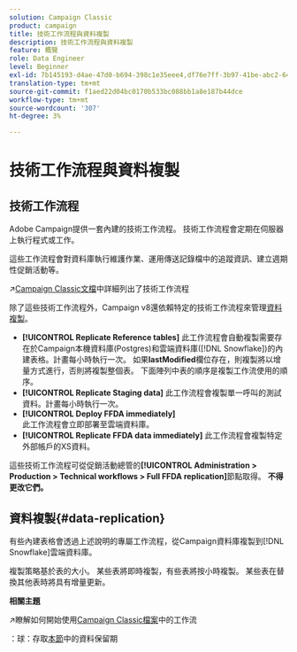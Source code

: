 ```yaml
---
solution: Campaign Classic
product: campaign
title: 技術工作流程與資料複製
description: 技術工作流程與資料複製
feature: 概覽
role: Data Engineer
level: Beginner
exl-id: 7b145193-d4ae-47d0-b694-398c1e35eee4,df76e7ff-3b97-41be-abc2-640748680ff3
translation-type: tm+mt
source-git-commit: f1aed22d04bc0170b533bc088bb1a8e187b44dce
workflow-type: tm+mt
source-wordcount: '307'
ht-degree: 3%

---
```


# 技術工作流程與資料複製

## 技術工作流程

Adobe Campaign提供一套內建的技術工作流程。 技術工作流程會定期在伺服器上執行程式或工作。

這些工作流程會對資料庫執行維護作業、運用傳送記錄檔中的追蹤資訊、建立週期性促銷活動等。

:arrow_upper_right:[Campaign Classic文檔](https://experienceleague.adobe.com/docs/campaign-classic/using/automating-with-workflows/advanced-management/about-technical-workflows.html?lang=en#overview)中詳細列出了技術工作流程

除了這些技術工作流程外，Campaign v8還依賴特定的技術工作流程來管理[資料複製](#data-replication)。

* **[!UICONTROL Replicate Reference tables]**
此工作流程會自動複製需要存在於Campaign本機資料庫(Postgres)和雲端資料庫([!DNL Snowflake])的內建表格。計畫每小時執行一次。 如果&#x200B;**lastModified**&#x200B;欄位存在，則複製將以增量方式進行，否則將複製整個表。 下面陣列中表的順序是複製工作流使用的順序。
* **[!UICONTROL Replicate Staging data]**
此工作流程會複製單一呼叫的測試資料。計畫每小時執行一次。
* **[!UICONTROL Deploy FFDA immediately]**\
   此工作流程會立即部署至雲端資料庫。
* **[!UICONTROL Replicate FFDA data immediately]**
此工作流程會複製特定外部帳戶的XS資料。

這些技術工作流程可從促銷活動總管的&#x200B;**[!UICONTROL Administration > Production > Technical workflows > Full FFDA replication]**&#x200B;節點取得。 **不得更改它們。**

## 資料複製{#data-replication}

有些內建表格會透過上述說明的專屬工作流程，從Campaign資料庫複製到[!DNL Snowflake]雲端資料庫。

複製策略基於表的大小。 某些表將即時複製，有些表將按小時複製。 某些表在替換其他表時將具有增量更新。

**相關主題**

:arrow_upper_right:瞭解如何開始使用[Campaign Classic檔案](https://experienceleague.adobe.com/docs/campaign-classic/using/automating-with-workflows/introduction/about-workflows.html?lang=en#automating-with-workflows)中的工作流

：球：存取[本節](../dev/datamodel-best-practices.md#data-retention)中的資料保留期

